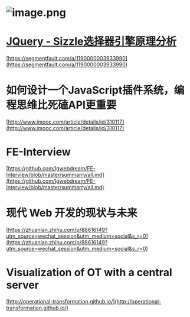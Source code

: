 # ![image.png](https://cdn.nlark.com/yuque/0/2020/png/132503/1605580824830-9c3d9e66-f16d-486a-8b89-40c2437bc379.png#height=720&id=BYV2W&margin=%5Bobject%20Object%5D&name=image.png&originHeight=720&originWidth=1080&originalType=binary&size=1175581&status=done&style=none&width=1080)
# [JQuery - Sizzle选择器引擎原理分析](https://segmentfault.com/a/1190000003933990)
[https://segmentfault.com/a/1190000003933990](https://segmentfault.com/a/1190000003933990)<br />

# **如何设计一个JavaScript插件系统，编程思维比死磕API更重要**
[http://www.imooc.com/article/details/id/310117](http://www.imooc.com/article/details/id/310117)<br />

# FE-Interview
[https://github.com/lgwebdream/FE-Interview/blob/master/summarry/all.md](https://github.com/lgwebdream/FE-Interview/blob/master/summarry/all.md)<br />

# 现代 Web 开发的现状与未来
[https://zhuanlan.zhihu.com/p/88616149?utm_source=wechat_session&utm_medium=social&s_r=0](https://zhuanlan.zhihu.com/p/88616149?utm_source=wechat_session&utm_medium=social&s_r=0)<br />

# Visualization of OT with a central server
[http://operational-transformation.github.io/](http://operational-transformation.github.io/)
